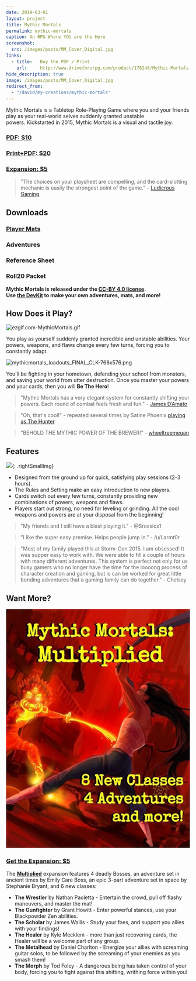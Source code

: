 ```yaml
---
date: 2019-03-01
layout: project
title: Mythic Mortals
permalink: mythic-mortals
caption: An RPG Where YOU are the Hero
screenshot:
  src: /images/posts/MM_Cover_Digital.jpg
links: 
  - title:   Buy the PDF / Print
    url:     http://www.drivethrurpg.com/product/178248/Mythic-Mortals
hide_description: true
image: /images/posts/MM_Cover_Digital.jpg
redirect_from:
  - "/david/my-creations/mythic-mortals"
---
```

Mythic Mortals is a Tabletop Role-Playing Game where you and your friends play as your real-world selves suddenly granted unstable powers. Kickstarted in 2015, Mythic Mortals is a visual and tactile joy.

<div class="row centerButtons">
  <div class="col-md-4 col-12">
<a class="btn wyrd-btn" href="https://gum.co/rCInq" target="_blank"><h3>PDF: $10</h3></a>
  </div>
  <div class="col-md-4 col-12">
    <a class="btn wyrd-btn" href="http://www.drivethrurpg.com/product/178248/Mythic-Mortals" target="_blank">
      <h3>Print+PDF: $20</h3>
    </a>
  </div>
    <div class="col-md-4 col-12">
<a class="btn wyrd-btn" href="https://gum.co/HMmyu" target="_blank"><h3>Expansion: $5</h3></a>
  </div>
</div>

> "The choices on your playsheet are compelling, and the card-slotting mechanic is easily the strongest point of the game." – [Ludicrous Gaming](http://ludicrusgaming.blogspot.com/2015/04/review-mythic-mortals.html)

## Downloads

<div class="row centerButtons">
  <div class="col-md-6 col-12">
    <a class="btn wyrd-btn" href="/files/MythicMortals_Core_PlayerMats.pdf" target="_blank">
      <h3>Player Mats</h3>
    </a>
  </div>
  <div class="col-md-6 col-12">
    <a class="btn wyrd-btn" onclick="location.href='/files/MythicMortals_Adventures.zip'" target="_blank">
      <h3>Adventures</h3>
    </a>
  </div>
  <div class="col-md-6 col-12">
    <a class="btn wyrd-btn" onclick="location.href='/files/MythicMortals_Core_Reference.pdf'" target="_blank">
      <h3>Reference Sheet</h3>
    </a>
  </div>
  <div class="col-md-6 col-12">
    <a class="btn wyrd-btn" onclick="location.href='/files/Roll20-Packet.zip'" target="_blank">
      <h3>Roll20 Packet</h3>
    </a>
  </div>
</div>

<p class="centerButtons"><strong>Mythic Mortals is released under the <a href="https://creativecommons.org/licenses/by/4.0/">CC-BY 4.0 license</a>.<br>Use <a href="{{site.url}}/files/MM_DevKit.zip">the DevKit</a> to make your own adventures, mats, and more!</strong></p>

## How Does it Play?

![ezgif.com-MythicMortals.gif]({{site.url}}/images/posts/ezgif.com-MythicMortals.gif)

You play as yourself suddenly granted incredible and unstable abilities. Your powers, weapons, and flaws change every few turns, forcing you to constantly adapt.

![mythicmortals_loadouts_FINAL_CLK-768x576.png]({{site.url}}/images/posts/mythicmortals_loadouts_FINAL_CLK-768x576.png)

You'll be fighting in your hometown, defending your school from monsters, and saving your world from utter destruction. Once you master your powers and your cards, then you will **Be The Hero**!

> "Mythic Mortals has a very elegant system for constantly shifting your powers. Each round of combat feels fresh and fun." - [James D’Amato](http://oneshotpodcast.com/one-shot/120-mythic-mortals/)

> "Oh, that's cool!" - repeated several times by Satine Phoenix [playing as The Hunter](http://gameschool.tsrpn.com/2018/07/15/126-mythic-mortals/)

> "BEHOLD THE MYTHIC POWER OF THE BREWER!" - [wheeltreemegan](https://www.instagram.com/wheeltreemegan/)

## Features

![]({{site.url}}/images/posts/28dad8964fabda72122ecb08caad7fd7_original-512x768.png){: .rightSmallImg} 

 * Designed from the ground up for quick, satisfying play sessions (2-3 hours).
 * The Rules and Setting make an easy introduction to new players.
 * Cards switch out every few turns, constantly providing new combinations of powers, weapons and flaws.
 * Players start out strong, no need for leveling or grinding. All the cool weapons and powers are at your disposal from the beginning!

> "My friends and I still have a blast playing it." - @Srossics1

> "I like the super easy premise. Helps people jump in." - /u/Larmt0r	

> "Most of my family played this at Storm-Con 2015. I am obsessed! It was supper easy to work with. We were able to fill a couple of hours with many different adventures. This system is perfect not only for us busy gamers who no longer have the time for the loooong process of character creation and gaming, but is can be worked for great little bonding adventures that a gaming family can do together." - Chelsey

## Want More?

<div class="row centerButtons">
  <div class="col-md-4 col-12">
<img src="/images/posts/Multiplied-Cover-593x768.jpg">
  </div>
      <div class="col-md-8 col-12">
<a class="btn wyrd-btn" href="https://gum.co/HMmyu"><h3>Get the Expansion: $5</h3></a>
  </div>
</div>



The **[Multiplied](https://gum.co/HMmyu)** expansion features 4 deadly Bosses, an adventure set in ancient times by Emily Care Boss, an epic 3-part adventure set in space by Stephanie Bryant, and 6 new classes:

* **The Wrestler** by Nathan Paoletta - Entertain the crowd, pull off flashy maneuvers, and master the mat!
* **The Gunfighter** by Grant Howitt - Enter powerful stances, use your Blackpowder Zen abilities.
* **The Scholar** by James Wallis - Study your foes, and support you allies with your findings!
* **The Healer** by Kyle Mecklem - more than just recovering cards, the Healer will be a welcome part of any group.
* **The Metalhead** by Daniel Charlton - Energize your allies with screaming guitar solos, to be followed by the screaming of your enemies as you smash them!
* **The Morph** by Tod Foley - A dangerous being has taken control of your body, forcing you to fight against this shifting, writhing force within you!
